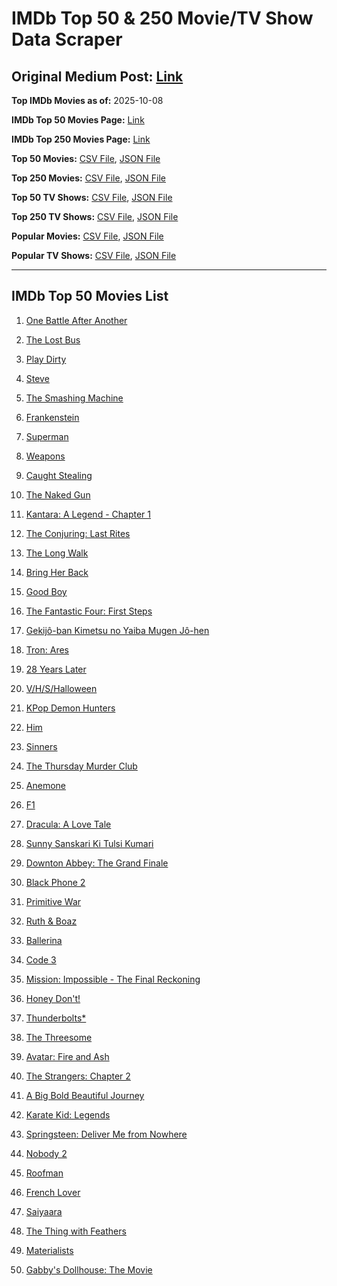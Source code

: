 # IMDb Top 50 & 250 Movie/TV Show Data Scraper

## Original Medium Post: [Link](https://medium.com/@nishantsahoo/which-movie-should-i-watch-5c83a3c0f5b1)

**Top IMDb Movies as of:** 2025-10-08

**IMDb Top 50 Movies Page:** [Link](https://www.imdb.com/search/title/?title_type=feature&release_date=2025-01-01,2025-12-31)

**IMDb Top 250 Movies Page:** [Link](https://www.imdb.com/chart/top/)

**Top 50 Movies:** [CSV File](/data/top50/movies.csv), [JSON File](/data/top50/movies.json)

**Top 250 Movies:** [CSV File](/data/top250/movies.csv), [JSON File](/data/top250/movies.json)

**Top 50 TV Shows:** [CSV File](/data/top50/shows.csv), [JSON File](/data/top50/shows.json)

**Top 250 TV Shows:** [CSV File](/data/top250/shows.csv), [JSON File](/data/top250/shows.json)

**Popular Movies:** [CSV File](/data/popular/movies.csv), [JSON File](/data/popular/movies.json)

**Popular TV Shows:** [CSV File](/data/popular/shows.csv), [JSON File](/data/popular/shows.json)

---

## IMDb Top 50 Movies List

1. [One Battle After Another](https://www.imdb.com/title/tt30144839/)

2. [The Lost Bus](https://www.imdb.com/title/tt21103218/)

3. [Play Dirty](https://www.imdb.com/title/tt18392014/)

4. [Steve](https://www.imdb.com/title/tt32985279/)

5. [The Smashing Machine](https://www.imdb.com/title/tt11214558/)

6. [Frankenstein](https://www.imdb.com/title/tt1312221/)

7. [Superman](https://www.imdb.com/title/tt5950044/)

8. [Weapons](https://www.imdb.com/title/tt26581740/)

9. [Caught Stealing](https://www.imdb.com/title/tt1493274/)

10. [The Naked Gun](https://www.imdb.com/title/tt3402138/)

11. [Kantara: A Legend - Chapter 1](https://www.imdb.com/title/tt26439764/)

12. [The Conjuring: Last Rites](https://www.imdb.com/title/tt22898462/)

13. [The Long Walk](https://www.imdb.com/title/tt10374610/)

14. [Bring Her Back](https://www.imdb.com/title/tt32246771/)

15. [Good Boy](https://www.imdb.com/title/tt35521922/)

16. [The Fantastic Four: First Steps](https://www.imdb.com/title/tt10676052/)

17. [Gekijô-ban Kimetsu no Yaiba Mugen Jô-hen](https://www.imdb.com/title/tt32820897/)

18. [Tron: Ares](https://www.imdb.com/title/tt6604188/)

19. [28 Years Later](https://www.imdb.com/title/tt10548174/)

20. [V/H/S/Halloween](https://www.imdb.com/title/tt37676033/)

21. [KPop Demon Hunters](https://www.imdb.com/title/tt14205554/)

22. [Him](https://www.imdb.com/title/tt20990442/)

23. [Sinners](https://www.imdb.com/title/tt31193180/)

24. [The Thursday Murder Club](https://www.imdb.com/title/tt12001534/)

25. [Anemone](https://www.imdb.com/title/tt33549447/)

26. [F1](https://www.imdb.com/title/tt16311594/)

27. [Dracula: A Love Tale](https://www.imdb.com/title/tt31434030/)

28. [Sunny Sanskari Ki Tulsi Kumari](https://www.imdb.com/title/tt30742355/)

29. [Downton Abbey: The Grand Finale](https://www.imdb.com/title/tt31888477/)

30. [Black Phone 2](https://www.imdb.com/title/tt29644189/)

31. [Primitive War](https://www.imdb.com/title/tt18312380/)

32. [Ruth & Boaz](https://www.imdb.com/title/tt32306048/)

33. [Ballerina](https://www.imdb.com/title/tt7181546/)

34. [Code 3](https://www.imdb.com/title/tt26394837/)

35. [Mission: Impossible - The Final Reckoning](https://www.imdb.com/title/tt9603208/)

36. [Honey Don't!](https://www.imdb.com/title/tt30645201/)

37. [Thunderbolts\*](https://www.imdb.com/title/tt20969586/)

38. [The Threesome](https://www.imdb.com/title/tt21187592/)

39. [Avatar: Fire and Ash](https://www.imdb.com/title/tt1757678/)

40. [The Strangers: Chapter 2](https://www.imdb.com/title/tt28671344/)

41. [A Big Bold Beautiful Journey](https://www.imdb.com/title/tt13650700/)

42. [Karate Kid: Legends](https://www.imdb.com/title/tt1674782/)

43. [Springsteen: Deliver Me from Nowhere](https://www.imdb.com/title/tt31923069/)

44. [Nobody 2](https://www.imdb.com/title/tt28996126/)

45. [Roofman](https://www.imdb.com/title/tt4627382/)

46. [French Lover](https://www.imdb.com/title/tt32360696/)

47. [Saiyaara](https://www.imdb.com/title/tt28037987/)

48. [The Thing with Feathers](https://www.imdb.com/title/tt27773954/)

49. [Materialists](https://www.imdb.com/title/tt30253473/)

50. [Gabby's Dollhouse: The Movie](https://www.imdb.com/title/tt32214143/)
